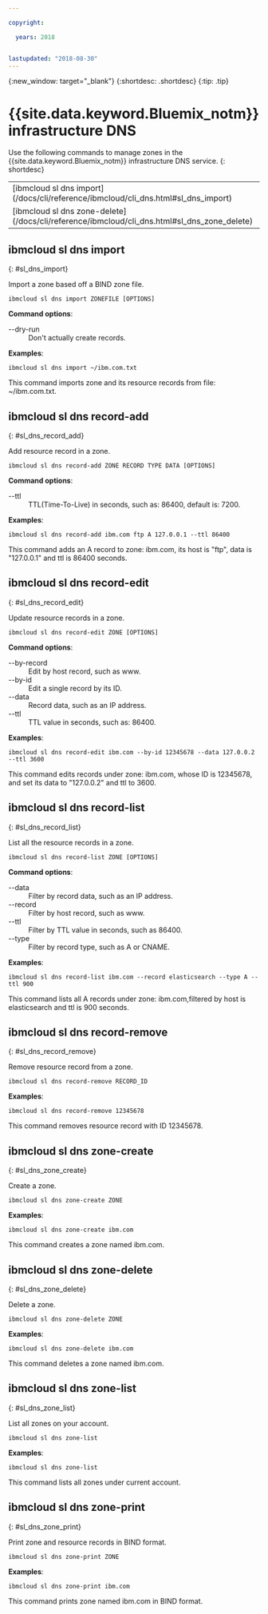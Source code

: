 ```yaml
---

copyright:

  years: 2018


lastupdated: "2018-08-30"
---
```


{:new_window: target="_blank"}
{:shortdesc: .shortdesc}
{:tip: .tip}

# {{site.data.keyword.Bluemix_notm}} infrastructure DNS

Use the following commands to manage zones in the {{site.data.keyword.Bluemix_notm}} infrastructure DNS service.
{: shortdesc}

<table summary="Alphabetically ordered  {{site.data.keyword.Bluemix_notm}} infrastructure DNS commands that have links that bring you to more info for the command">
 <thead>
 <tbody>
 <tr>
 <td>[ibmcloud sl dns import](/docs/cli/reference/ibmcloud/cli_dns.html#sl_dns_import)</td>
 <td>[ibmcloud sl dns record-add](/docs/cli/reference/ibmcloud/cli_dns.html#sl_dns_record_add)</td>
 <td>[ibmcloud sl dns record-edit](/docs/cli/reference/ibmcloud/cli_dns.html#sl_dns_record_edit)</td>
 <td>[ibmcloud sl dns record-list](/docs/cli/reference/ibmcloud/cli_dns.html#sl_dns_record_list)</td>
 <td>[ibmcloud sl dns record-remove](/docs/cli/reference/ibmcloud/cli_dns.html#sl_dns_record_remove)</td>
 <td>[ibmcloud sl dns zone-create](/docs/cli/reference/ibmcloud/cli_dns.html#sl_dns_zone_create)</td>
 </tr>
 <tr>
   <td>[ibmcloud sl dns zone-delete](/docs/cli/reference/ibmcloud/cli_dns.html#sl_dns_zone_delete)</td>
   <td>[ibmcloud sl dns zone-list](/docs/cli/reference/ibmcloud/cli_dns.html#sl_dns_zone_list)</td>
   <td>[ibmcloud sl dns zone-print](/docs/cli/reference/ibmcloud/cli_dns.html#sl_dns_zone_print)</td>
 </tr>
   </tbody>
 </table>

## ibmcloud sl dns import
{: #sl_dns_import}

Import a zone based off a BIND zone file.
```
ibmcloud sl dns import ZONEFILE [OPTIONS]
```

<strong>Command options</strong>:
<dl>
<dt>--dry-run</dt>
<dd>Don't actually create records.</dd>
</dl>

**Examples**:
```
ibmcloud sl dns import ~/ibm.com.txt
```
This command imports zone and its resource records from file: ~/ibm.com.txt.

## ibmcloud sl dns record-add
{: #sl_dns_record_add}

Add resource record in a zone.
```
ibmcloud sl dns record-add ZONE RECORD TYPE DATA [OPTIONS]
```

<strong>Command options</strong>:
<dl>
<dt>--ttl</dt>
<dd>TTL(Time-To-Live)  in seconds, such as: 86400, default is: 7200.</dd>
</dl>

**Examples**:
```
ibmcloud sl dns record-add ibm.com ftp A 127.0.0.1 --ttl 86400
```
This command adds an A record to zone: ibm.com, its host is "ftp", data is "127.0.0.1" and ttl is 86400 seconds.

## ibmcloud sl dns record-edit
{: #sl_dns_record_edit}

Update resource records in a zone.
```
ibmcloud sl dns record-edit ZONE [OPTIONS]
```

<strong>Command options</strong>:
<dl>
<dt>--by-record</dt>
<dd>Edit by host record, such as www.</dd>
<dt>--by-id</dt>
<dd>Edit a single record by its ID.</dd>
<dt>--data</dt>
<dd>Record data, such as an IP address.</dd>
<dt>--ttl</dt>
<dd>TTL value in seconds, such as: 86400.</dd>
</dl>

**Examples**:
```
ibmcloud sl dns record-edit ibm.com --by-id 12345678 --data 127.0.0.2 --ttl 3600
```
This command edits records under zone: ibm.com, whose ID is 12345678, and set its data to "127.0.0.2" and ttl to 3600.

## ibmcloud sl dns record-list
{: #sl_dns_record_list}

List all the resource records in a zone.
```
ibmcloud sl dns record-list ZONE [OPTIONS]
```

<strong>Command options</strong>:
<dl>
<dt>--data</dt>
<dd>Filter by record data, such as an IP address.</dd>
<dt>--record</dt>
<dd>Filter by host record, such as www.</dd>
<dt>--ttl</dt>
<dd>Filter by TTL value in seconds, such as 86400.</dd>
<dt>--type</dt>
<dd>Filter by record type, such as A or CNAME.</dd>
</dl>

**Examples**:
```
ibmcloud sl dns record-list ibm.com --record elasticsearch --type A --ttl 900
```
This command lists all A records under zone: ibm.com,filtered by host is elasticsearch and ttl is 900 seconds.

## ibmcloud sl dns record-remove
{: #sl_dns_record_remove}

Remove resource record from a zone.
```
ibmcloud sl dns record-remove RECORD_ID
```


**Examples**:
```
ibmcloud sl dns record-remove 12345678
```
This command removes resource record with ID 12345678.

## ibmcloud sl dns zone-create
{: #sl_dns_zone_create}

Create a zone.
```
ibmcloud sl dns zone-create ZONE
```


**Examples**:
```
ibmcloud sl dns zone-create ibm.com
```
This command creates a zone named ibm.com.

## ibmcloud sl dns zone-delete
{: #sl_dns_zone_delete}

Delete a zone.
```
ibmcloud sl dns zone-delete ZONE
```


**Examples**:
```
ibmcloud sl dns zone-delete ibm.com
```
This command deletes a zone named ibm.com.

## ibmcloud sl dns zone-list
{: #sl_dns_zone_list}

List all zones on your account.
```
ibmcloud sl dns zone-list
```


**Examples**:
```
ibmcloud sl dns zone-list
```
This command lists all zones under current account.

## ibmcloud sl dns zone-print
{: #sl_dns_zone_print}

Print zone and resource records in BIND format.
```
ibmcloud sl dns zone-print ZONE
```


**Examples**:
```
ibmcloud sl dns zone-print ibm.com
```
This command prints zone named ibm.com in BIND format.
